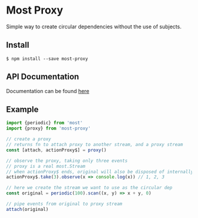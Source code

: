 # Most Proxy

Simple way to create circular dependencies without the use of subjects.

## Install
```shell
$ npm install --save most-proxy
```

## API Documentation

Documentation can be found [here](https://tylors.github.io/most-proxy/docs)

## Example

```js
import {periodic} from 'most'
import {proxy} from 'most-proxy'

// create a proxy
// returns fn to attach proxy to another stream, and a proxy stream
const [attach, actionProxy$] = proxy()

// observe the proxy, taking only three events
// proxy is a real most.Stream
// when actionProxy$ ends, original will also be disposed of internally
actionProxy$.take(3).observe(x => console.log(x)) // 1, 2, 3

// here we create the stream we want to use as the circular dep
const original = periodic(100).scan((x, y) => x + y, 0)

// pipe events from original to proxy stream
attach(original)
```
